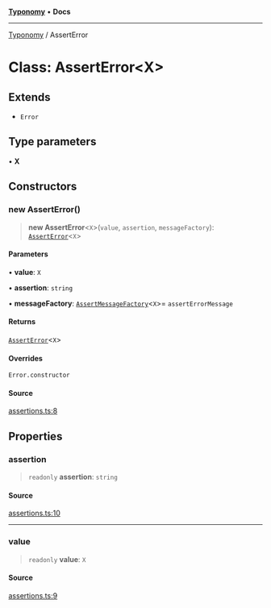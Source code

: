 [**Typonomy**](../README.md) • **Docs**

***

[Typonomy](../globals.md) / AssertError

# Class: AssertError\<X\>

## Extends

- `Error`

## Type parameters

• **X**

## Constructors

### new AssertError()

> **new AssertError**\<`X`\>(`value`, `assertion`, `messageFactory`): [`AssertError`](AssertError.md)\<`X`\>

#### Parameters

• **value**: `X`

• **assertion**: `string`

• **messageFactory**: [`AssertMessageFactory`](../type-aliases/AssertMessageFactory.md)\<`X`\>= `assertErrorMessage`

#### Returns

[`AssertError`](AssertError.md)\<`X`\>

#### Overrides

`Error.constructor`

#### Source

[assertions.ts:8](https://github.com/softcraft-development/typonomy/blob/cee340f062935faae6d8d20bbf994df4a652481c/src/assertions.ts#L8)

## Properties

### assertion

> `readonly` **assertion**: `string`

#### Source

[assertions.ts:10](https://github.com/softcraft-development/typonomy/blob/cee340f062935faae6d8d20bbf994df4a652481c/src/assertions.ts#L10)

***

### value

> `readonly` **value**: `X`

#### Source

[assertions.ts:9](https://github.com/softcraft-development/typonomy/blob/cee340f062935faae6d8d20bbf994df4a652481c/src/assertions.ts#L9)
